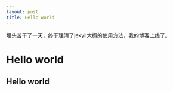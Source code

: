 ```yaml
---
layout: post
title: Hello world
---
```

埋头苦干了一天，终于理清了jekyll大概的使用方法，我的博客上线了。


# Hello world
## Hello world